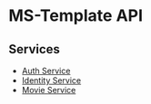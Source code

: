 # MS-Template API

## Services
   * [Auth Service](https://app.swaggerhub.com/apis-docs/AkashGit21/AuthService/0.1)
   * [Identity Service](https://app.swaggerhub.com/apis-docs/AkashGit21/IdentityService/0.1)
   * [Movie Service](https://app.swaggerhub.com/apis-docs/AkashGit21/MovieService/0.1)
